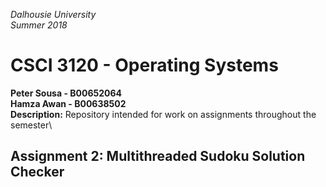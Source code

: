  *Dalhousie University*\
 *Summer 2018*
# CSCI 3120 - Operating Systems
 **Peter Sousa -  B00652064**\
 **Hamza Awan - B00638502**\
**Description:** Repository intended for work on assignments throughout the semester\

## Assignment 2: Multithreaded Sudoku Solution Checker

